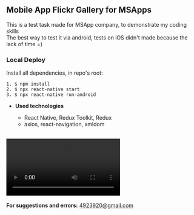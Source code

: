 ## **Mobile App Flickr Gallery for MSApps**

This is a test task made for MSApp company, to demonstrate my coding skills<br />
The best way to test it via android, tests on iOS didn't made because the lack of time =)<br />

### Local Deploy

Install all dependencies, in repo's root:

```
1. $ npm install
2. $ npx react-native start
3. $ npx react-native run-android

```

- **Used technologies**

  - React Native, Redux Toolkit, Redux
  - axios, react-navigation, xmldom

## ![MSApps](./app/images/preview.mp4)

**For suggestions and errors:**
4923920@gmail.com
